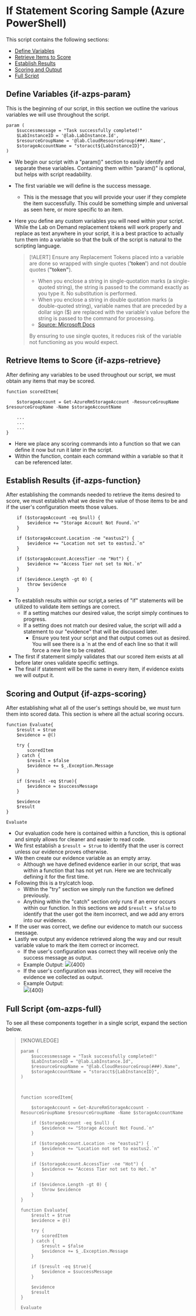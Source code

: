 # If Statement Scoring Sample (Azure PowerShell)

This script contains the following sections:
- [Define Variables](#if-azps-param)
- [Retrieve Items to Score](#if-azps-retrieve)
- [Establish Results](#if-azps-function)
- [Scoring and Output](#if-azps-scoring)
- [Full Script](#if-azps-full)


## Define Variables {if-azps-param}
This is the beginning of our script, in this section we outline the various variables we will use throughout the script.

```
param (
    $successmessage = "Task successfully completed!"    
    $LabInstanceID = '@lab.LabInstance.Id',
    $resourceGroupName = '@lab.CloudResourceGroup(###).Name',
    $storageAccountName = "storacct${LabInstanceID}",
)
```

- We begin our script with a "param()" section to easily identify and separate these variables. Containing them within "param()" is optional, but helps with script readability.
- The first variable we will define is the success message.
    - This is the message that you will provide your user if they complete the item successfully. This could be something simple and universal as seen here, or more specific to an item.
- Here you define any custom variables you will need within your script. While the Lab on Demand replacement tokens will work properly and replace as text anywhere in your script, it is a best practice to actually turn them into a variable so that the bulk of the script is natural to the scripting language.

    > [!ALERT] Ensure any Replacement Tokens placed into a variable are done so wrapped with single quotes (**'token'**) and not double quotes (**"token"**).
    >
    > - When you enclose a string in single-quotation marks (a single-quoted string), the string is passed to the command exactly as you type it. No substitution is performed.
    > - When you enclose a string in double quotation marks (a double-quoted string), variable names that are preceded by a dollar sign ($) are replaced with the variable's value before the string is passed to the command for processing.
    > - [Source: Microsoft Docs](https://docs.microsoft.com/en-us/powershell/module/microsoft.powershell.core/about/about_quoting_rules?view=powershell-6)
    >
    > By ensuring to use single quotes, it reduces risk of the variable not functioning as you would expect.

## Retrieve Items to Score {if-azps-retrieve}
After defining any variables to be used throughout our script, we must obtain any items that may be scored. 

```
function scoredItem{

    $storageAccount = Get-AzureRmStorageAccount -ResourceGroupName $resourceGroupName -Name $storageAccountName

    ...
    ...
    ...
}
```

- Here we place any scoring commands into a function so that we can define it now but run it later in the script.
- Within the function, contain each command within a variable so that it can be referenced later.

## Establish Results {if-azps-function}
After establishing the commands needed to retrieve the items desired to score, we must establish what we desire the value of those items to be and if the user's configuration meets those values.

```
    if ($storageAccount -eq $null) {
        $evidence += "Storage Account Not Found.`n"
    }

    if ($storageAccount.Location -ne "eastus2") {
        $evidence += "Location not set to eastus2.`n"
    }

    if ($storageAccount.AccessTier -ne "Hot") {
        $evidence += "Access Tier not set to Hot.`n"
    }
    
    if ($evidence.Length -gt 0) {
        throw $evidence
    }
```

- To establish results within our script,a series of "if" statements will be utilized to validate item settings are correct.
    - If a setting matches our desired value, the script simply continues to progress.
    - If a setting does not match our desired value, the script will add a statement to our "evidence" that will be discussed later.
        - Ensure you test your script and that output comes out as desired. You will see there is a `n at the end of each line so that it will force a new line to be created.
- The first if statement simply validates that our scored item exists at all before later ones validate specific settings.
- The final if statement will be the same in every item, if evidence exists we will output it.

## Scoring and Output {if-azps-scoring}

After establishing what all of the user's settings should be, we must turn them into scored data. This section is where all the actual scoring occurs. 

```
function Evaluate{ 
    $result = $true
    $evidence = @()

    try {
        scoredItem
    } catch {
        $result = $false
        $evidence += $_.Exception.Message
    }

    if ($result -eq $true){
        $evidence = $successMessage        
    }

    $evidence
    $result
}

Evaluate
```

- Our evaluation code here is contained within a function, this is optional and simply allows for cleaner and easier to read code.
- We first establish a `$result = $true` to identify that the user is correct unless our evidence proves otherwise.
- We then create our evidence variable as an empty array.
    - Although we have defined evidence earlier in our script, that was within a function that has not yet run. Here we are technically defining it for the first time.
- Following this is a try/catch loop.
    - Within the "try" section we simply run the function we defined previously.
    - Anything within the "catch" section only runs if an error occurs within our function. In this sections we add `$result = $false` to identify that the user got the item incorrect, and we add any errors into our evidence.
- If the user was correct, we define our evidence to match our success message.
- Lastly we output any evidence retrieved along the way and our result variable value to mark the item correct or incorrect.
    - If the user's configuration was correct they will receive only the success message as output.
    - Example Output:
        ![](./images/if-azps-correct.png?raw=true){400}
    - If the user's configuration was incorrect, they will receive the evidence we collected as output.
    - Example Output:    
        ![](./images/if-azps-incorrect.png?raw=true){400}
        
## Full Script {om-azps-full}
To see all these components together in a single script, expand the section below.

> [!KNOWLEDGE]
>
> ```
> param (
>     $successmessage = "Task successfully completed!"        
>     $LabInstanceID = "@lab.LabInstance.Id",
>     $resourceGroupName = "@lab.CloudResourceGroup(###).Name",
>     $storageAccountName = "storacct${LabInstanceID}",
> )
> 
> 
> 
> function scoredItem{
> 
>     $storageAccount = Get-AzureRmStorageAccount -ResourceGroupName $resourceGroupName -Name $storageAccountName
> 
>     if ($storageAccount -eq $null) {
>         $evidence += "Storage Account Not Found.`n"
>     }
> 
>     if ($storageAccount.Location -ne "eastus2") {
>         $evidence += "Location not set to eastus2.`n"
>     }
> 
>     if ($storageAccount.AccessTier -ne "Hot") {
>         $evidence += "Access Tier not set to Hot.`n"
>     }
>     
>     if ($evidence.Length -gt 0) {
>         throw $evidence
>     }
> }
> 
> function Evaluate{ 
>     $result = $true
>     $evidence = @()
> 
>     try {
>         scoredItem
>     } catch {
>         $result = $false
>         $evidence += $_.Exception.Message
>     }
> 
>     if ($result -eq $true){
>         $evidence = $successMessage        
>     }
> 
>     $evidence
>     $result
> }
> 
> Evaluate
> ```
